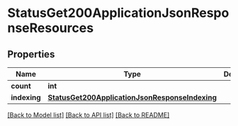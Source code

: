 # StatusGet200ApplicationJsonResponseResources

## Properties
Name | Type | Description | Notes
------------ | ------------- | ------------- | -------------
**count** | **int** |  | [optional] 
**indexing** | [**StatusGet200ApplicationJsonResponseIndexing**](StatusGet200ApplicationJsonResponseIndexing.md) |  | [optional] 

[[Back to Model list]](../README.md#documentation-for-models) [[Back to API list]](../README.md#documentation-for-api-endpoints) [[Back to README]](../README.md)



